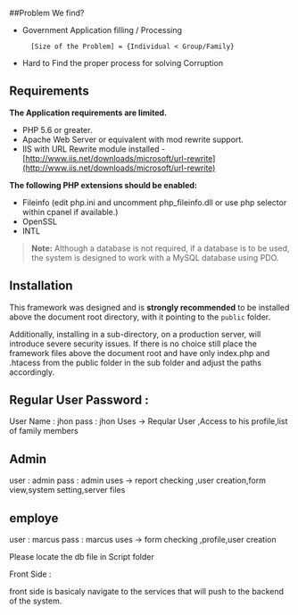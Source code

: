 
##Problem We find?

- Government Application filling / Processing 
   
		[Size of the Problem] = {Individual < Group/Family}

- Hard to Find the proper process for solving Corruption 




## Requirements

**The Application requirements are limited.**

- PHP 5.6 or greater.
- Apache Web Server or equivalent with mod rewrite support.
- IIS with URL Rewrite module installed - [http://www.iis.net/downloads/microsoft/url-rewrite](http://www.iis.net/downloads/microsoft/url-rewrite)

**The following PHP extensions should be enabled:**

- Fileinfo (edit php.ini and uncomment php_fileinfo.dll or use php selector within cpanel if available.)
- OpenSSL
- INTL

> **Note:** Although a database is not required, if a database is to be used, the system is designed to work with a MySQL database using PDO.

## Installation

This framework was designed and is **strongly recommended** to be installed above the document root directory, with it pointing to the `public` folder.

Additionally, installing in a sub-directory, on a production server, will introduce severe security issues. If there is no choice still place the framework files above the document root and have only index.php and .htacess from the public folder in the sub folder and adjust the paths accordingly.

## Regular User Password : 
User Name : jhon
pass : jhon
Uses -> Reqular User ,Access to his profile,list of family members

## Admin
user : admin
pass : admin
uses -> report checking ,user creation,form view,system setting,server files

## employe
user : marcus
pass : marcus
uses -> form checking ,profile,user creation



Please locate the db file in Script folder



Front Side :

front side is basicaly navigate to the services that will push to the backend of the system.